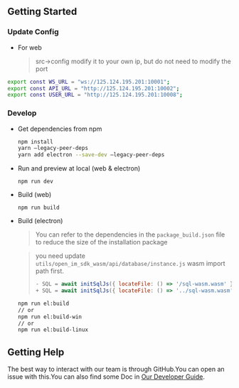 ## Getting Started

### Update Config

- For web
  > src->config
  > modify it to your own ip, but do not need to modify the port

```bash
export const WS_URL = "ws://125.124.195.201:10001";
export const API_URL = "http://125.124.195.201:10002";
export const USER_URL = "http://125.124.195.201:10008";
```

### Develop

- Get dependencies from npm

  ```bash
  npm install
  yarn –legacy-peer-deps
  yarn add electron --save-dev –legacy-peer-deps
  ```

- Run and preview at local (web & electron)

  ```
  npm run dev

  ```

- Build (web)

  ```
  npm run build
  ```

- Build (electron)

  > You can refer to the dependencies in the `package_build.json` file to reduce the size of the installation package

  > you need update `utils/open_im_sdk_wasm/api/database/instance.js` wasm import path first.
  >
  > ```javascript
  > - SQL = await initSqlJs({ locateFile: () => '/sql-wasm.wasm' });
  > + SQL = await initSqlJs({ locateFile: () => '../sql-wasm.wasm' });
  > ```

  ```bash
  npm run el:build
  // or
  npm run el:build-win
  // or
  npm run el:build-linux
  ```

## Getting Help

The best way to interact with our team is through GitHub.You can open an issue with this.You can also find some Doc in [Our Developer Guide](https://doc.rentsoft.cn/).
